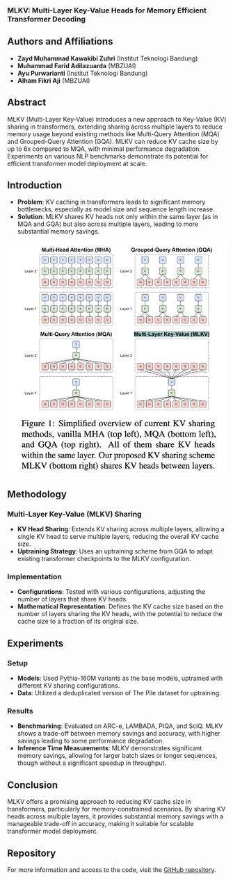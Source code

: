 ### MLKV: Multi-Layer Key-Value Heads for Memory Efficient Transformer Decoding

## Authors and Affiliations
- **Zayd Muhammad Kawakibi Zuhri** (Institut Teknologi Bandung)
- **Muhammad Farid Adilazuarda** (MBZUAI)
- **Ayu Purwarianti** (Institut Teknologi Bandung)
- **Alham Fikri Aji** (MBZUAI)

## Abstract
MLKV (Multi-Layer Key-Value) introduces a new approach to Key-Value (KV) sharing in transformers, extending sharing across multiple layers to reduce memory usage beyond existing methods like Multi-Query Attention (MQA) and Grouped-Query Attention (GQA). MLKV can reduce KV cache size by up to 6x compared to MQA, with minimal performance degradation. Experiments on various NLP benchmarks demonstrate its potential for efficient transformer model deployment at scale.

## Introduction
- **Problem**: KV caching in transformers leads to significant memory bottlenecks, especially as model size and sequence length increase.
- **Solution**: MLKV shares KV heads not only within the same layer (as in MQA and GQA) but also across multiple layers, leading to more substantial memory savings.

![MLKV Overview](../figs/MLKV.png)
## Methodology
### Multi-Layer Key-Value (MLKV) Sharing
- **KV Head Sharing**: Extends KV sharing across multiple layers, allowing a single KV head to serve multiple layers, reducing the overall KV cache size.
- **Uptraining Strategy**: Uses an uptraining scheme from GQA to adapt existing transformer checkpoints to the MLKV configuration.

### Implementation
- **Configurations**: Tested with various configurations, adjusting the number of layers that share KV heads.
- **Mathematical Representation**: Defines the KV cache size based on the number of layers sharing the KV heads, with the potential to reduce the cache size to a fraction of its original size.

## Experiments
### Setup
- **Models**: Used Pythia-160M variants as the base models, uptrained with different KV sharing configurations.
- **Data**: Utilized a deduplicated version of The Pile dataset for uptraining.

### Results
- **Benchmarking**: Evaluated on ARC-e, LAMBADA, PIQA, and SciQ. MLKV shows a trade-off between memory savings and accuracy, with higher savings leading to some performance degradation.
- **Inference Time Measurements**: MLKV demonstrates significant memory savings, allowing for larger batch sizes or longer sequences, though without a significant speedup in throughput.

## Conclusion
MLKV offers a promising approach to reducing KV cache size in transformers, particularly for memory-constrained scenarios. By sharing KV heads across multiple layers, it provides substantial memory savings with a manageable trade-off in accuracy, making it suitable for scalable transformer model deployment.

## Repository
For more information and access to the code, visit the [GitHub repository](https://github.com/zaydzuhri/pythia-mlkv).